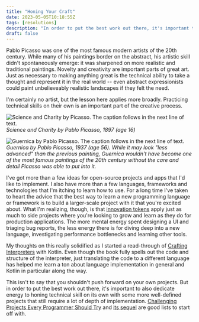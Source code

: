 ```yaml
---
title: "Honing Your Craft"
date: 2023-05-05T10:18:55Z
tags: [resolutions]
description: "In order to put the best work out there, it's important to take time to sharpen your tools."
draft: false
---
```


Pablo Picasso was one of the most famous modern artists of the 20th century. While many of his paintings border on the abstract, his artistic skill didn't spontaneously emerge: it was sharpened on more realistic and traditional paintings. Novelty and creativity are important parts of great art. Just as necessary to making anything great is the technical ability to take a thought and represent it in the real world -- even abstract expressionists could paint unbelieveably realistic landscapes if they felt the need. 

I'm certainly no artist, but the lesson here applies more broadly. Practicing technical skills on their own is an important part of the creative process.

<!--more-->

![Science and Charity by Picasso. The caption follows in the next line of text.](/blog/images/picasso_science-and-charity.jpg)
**Science and Charity* by Pablo Picasso, 1897 (age 16)*

![Guernica by Pablo Picasso. The caption follows in the next line of text.](/blog/images/picasso_guernica.jpg)
**Guernica* by Pablo Picasso, 1937 (age 56). While it may look "less advanced" than the previous painting, *Guernica* wouldn't have become one of the most famous paintings of the 20th century without the care and detail Picasso was able to put into it.*

I've got more than a few ideas for open-source projects and apps that I'd like to implement. I also have more than a few languages, frameworks and technologies that I'm itching to learn how to use. For a long time I've taken to heart the advice that the best way to learn a new programming language or framework is to build a larger-scale project with it that you're excited about. What I'm realizing, though, is that [innovation tokens](https://mcfunley.com/choose-boring-technology) apply just as much to side projects where you're looking to grow and learn as they do for production applications. The more mental energy spent designing a UI and triaging bug reports, the less energy there is for diving deep into a new language, investigating performance bottlenecks and learning other tools.

My thoughts on this really solidified as I started a read-through of [Crafting Interpreters](http://craftinginterpreters.com/) with Kotlin. Even though the book fully spells out the code and structure of the interpreter, just translating the code to a different language has helped me learn a ton about language implementation in general and Kotlin in particular along the way.

This isn't to say that you shouldn't push forward on your own projects. But in order to put the best work out there, it's important to also dedicate energy to honing technical skill on its own with some more well-defined projects that still require a lot of depth of implementation. [Challenging Projects Every Programmer Should Try](https://austinhenley.com/blog/challengingprojects.html) and [its sequel](https://austinhenley.com/blog/morechallengingprojects.html) are good lists to start off with.